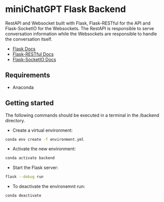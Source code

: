 # miniChatGPT Flask Backend

RestAPI and Websocket built with Flask, Flask-RESTful for the API and Flask-SocketIO for the Websockets.
The RestAPI is responsible to serve conversation information while the Websockets are responsible to handle the conversation itself. 

- [Flask Docs](https://flask.palletsprojects.com/en/2.2.x/)
- [Flask-RESTful Docs](https://flask-restful.readthedocs.io/en/latest/index.html)
- [Flask-SocketIO Docs](https://flask-socketio.readthedocs.io/en/latest/index.html)

## Requirements

- Anaconda 

## Getting started

The following commands should be executed in a terminal in the /backend directory. 

* Create a virtual environment:
```sh
conda env create -f environment.yml
```

* Activate the new environment:
```sh
conda activate backend
```

* Start the Flask server:
```sh
flask --debug run
```

* To deactivate the environemnt run:
```sh
conda deactivate
```

